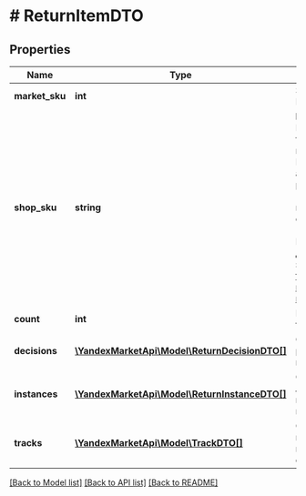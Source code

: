 # # ReturnItemDTO

## Properties

Name | Type | Description | Notes
------------ | ------------- | ------------- | -------------
**market_sku** | **int** | SKU на Маркете. | [optional]
**shop_sku** | **string** | **Ваш SKU**  Идентификатор товара в магазине. Разрешены английские и русские буквы (кроме ё), цифры и символы &#x60;. , / \\ ( ) [ ] - &#x3D; _&#x60;  Максимальная длина — 80 знаков.  [Что такое SKU и как его назначать](https://yandex.ru/support/marketplace/assortment/add/index.html#fields). |
**count** | **int** | Количество товаров. |
**decisions** | [**\YandexMarketApi\Model\ReturnDecisionDTO[]**](ReturnDecisionDTO.md) | Список решений по возврату. | [optional]
**instances** | [**\YandexMarketApi\Model\ReturnInstanceDTO[]**](ReturnInstanceDTO.md) | Список логистических позиций возврата. | [optional]
**tracks** | [**\YandexMarketApi\Model\TrackDTO[]**](TrackDTO.md) | Список трек-кодов для почтовых отправлений. | [optional]

[[Back to Model list]](../../README.md#models) [[Back to API list]](../../README.md#endpoints) [[Back to README]](../../README.md)

